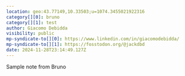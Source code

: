 ```yaml
---
location: geo:43.77149,10.33503;u=1074.3455021922316
category[][0]: bruno
category[][1]: test
author: Giacomo Debidda
visibility: public
mp-syndicate-to[][0]: https://www.linkedin.com/in/giacomodebidda/
mp-syndicate-to[][1]: https://fosstodon.org/@jackdbd
date: 2024-11-28T23:14:49.127Z
---
```


Sample note from Bruno